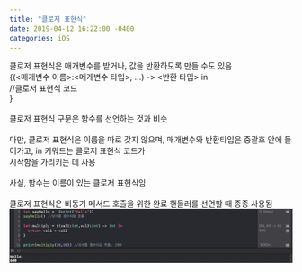 ```yaml
---
title: "클로저 표현식"
date: 2019-04-12 16:22:00 -0400
categories: iOS
---
```

클로저 표현식은 매개변수를 받거나, 값을 반환하도록 만들 수도 있음<br>
{(\<매개변수 이름\>:\<메게변수 타입\>, ...) -> \<반환 타입\> in<br>
  //클로저 표현식 코드<br>
 }
 <br>
 <br>
 클로저 표현식 구문은 함수를 선언하는 것과 비슷
 <br>
 <br>
 다만, 클로저 표현식은 이름을 따로 갖지 않으며, 매개변수와 반환타입은 중괄호 안에 들어가고, in 키워드는 클로저 표현식 코드가<br>
 시작함을 가리키는 데 사용 
 <br>
 <br>
 사실, 함수는 이름이 있는 클로저 표현식임
 <br>
 <br>
 클로저 표현식은 비동기 메서드 호출을 위한 완료 핸들러를 선언할 때 종종 사용됨
 ![closure](/img/closure.png)
